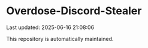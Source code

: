 # Overdose-Discord-Stealer

Last updated: 2025-06-16 21:08:06

This repository is automatically maintained.

